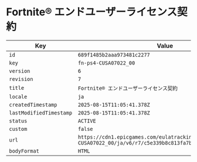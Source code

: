 # Fortnite® エンドユーザーライセンス契約

| Key | Value |
| --- | ----- |
| `id` | `689f1485b2aaa973481c2277` |
| `key` | `fn-ps4-CUSA07022_00` |
| `version` | `6` |
| `revision` | `7` |
| `title` | `Fortnite® エンドユーザーライセンス契約` |
| `locale` | `ja` |
| `createdTimestamp` | `2025-08-15T11:05:41.378Z` |
| `lastModifiedTimestamp` | `2025-08-15T11:05:41.378Z` |
| `status` | `ACTIVE` |
| `custom` | `false` |
| `url` | `https://cdn1.epicgames.com/eulatracking-download/fn-ps4-CUSA07022_00/ja/v6/r7/c5e339b8c813fa7b950a77e60a7cd6ab.pdf` |
| `bodyFormat` | `HTML` |
